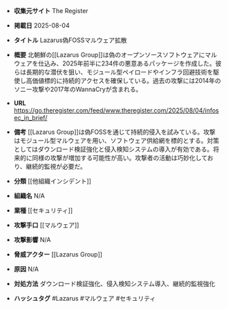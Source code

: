- **収集元サイト**
The Register

- **掲載日**
2025-08-04

- **タイトル**
Lazarus偽FOSSマルウェア拡散

- **概要**
北朝鮮の[[Lazarus Group]]は偽のオープンソースソフトウェアにマルウェアを仕込み、2025年前半に234件の悪意あるパッケージを作成した。彼らは長期的な潜伏を狙い、モジュール型ペイロードやインフラ回避技術を駆使し高価値標的に持続的アクセスを確保している。過去の攻撃には2014年のソニー攻撃や2017年のWannaCryが含まれる。

- **URL**
https://go.theregister.com/feed/www.theregister.com/2025/08/04/infosec_in_brief/

- **備考**
[[Lazarus Group]]は偽FOSSを通じて持続的侵入を試みている。攻撃はモジュール型マルウェアを用い、ソフトウェア供給網を標的とする。対策としてはダウンロード検証強化と侵入検知システムの導入が有効である。将来的に同様の攻撃が増加する可能性が高い。攻撃者の活動は巧妙化しており、継続的監視が必要だ。

- **分類**
[[他組織インシデント]]

- **組織名**
N/A

- **業種**
[[セキュリティ]]

- **攻撃手口**
[[マルウェア]]

- **攻撃影響**
N/A

- **脅威アクター**
[[Lazarus Group]]

- **原因**
N/A

- **対処方法**
ダウンロード検証強化、侵入検知システム導入、継続的監視強化

- **ハッシュタグ**
#Lazarus #マルウェア #セキュリティ
